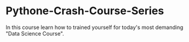 # Pythone-Crash-Course-Series
In this course learn how to trained yourself for today's most demanding "Data Science Course".
